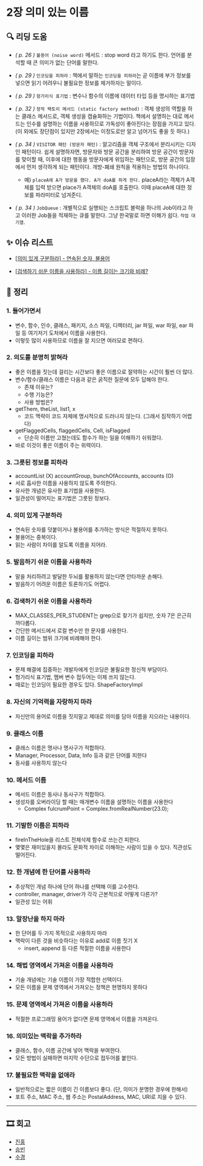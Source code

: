 # 2장 의미 있는 이름

## 🔍 리딩 도움
- _( p. 26 )_ `불용어 (noise word)` 메서드 : stop word 라고 하기도 한다. 언어를 분석할 때 큰 의미가 없는 단어를 말한다.

- _( p. 29 )_ `인코딩을 피하라` : 책에서 말하는 `인코딩을 피하라`는 곧 이름에 부가 정보를 넣으면 읽기 어려우니 불필요한 정보를 제거하자는 말이다.

- _( p. 29 )_ `헝가리식 표기법` : 변수나 함수의 이름에 데이터 타입 등을 명시하는 표기법

- _( p. 32 )_ `정적 팩토리 메서드 (static factory method)` : 객체 생성의 역할을 하는 클래스 메서드로, 객체 생성을 캡슐화하는 기법이다. 책에서 설명하는 대로 메서드는 인수를 설명하는 이름을 사용하므로 가독성이 좋아진다는 장점을 가지고 있다. (이 외에도 장단점이 있지만 2장에서는 이정도로만 알고 넘어가도 좋을 듯 하다.)

- _( p. 34 )_ `VISITOR 패턴 (방문자 패턴)` : 알고리즘을 객체 구조에서 분리시키는 디자인 패턴이다. 쉽게 설명하자면, 방문자와 방문 공간을 분리하여 방문 공간이 방문자를 맞이할 때, 이후에 대한 행동을 방문자에게 위임하는 패턴으로, 방문 공간의 입장에서 먼저 생각하게 되는 패턴이다. 개방-폐쇄 원칙을 적용하는 방법의 하나이다.
  - 예) `placeA에 A가 방문을 했다. A가 doA를 하게 한다.` placeA라는 객체가 A객체를 입력 받으면 place가 A객체의 doA를 호출한다. 이때 placeA에 대한 정보를 파라미터로 넘겨준디.

- _( p. 34 )_ `JobQueue` : 개별적으로 실행되는 스크립트 블럭을 하나의 Job이라고 하고 이러한 Job들을 적재하는 큐를 말한다. 그냥 한국말로 하면 이해가 쉽다. `작업 대기열`.


## ✨ 이슈 리스트
- [[의미 있게 구분하라] - 연속된 숫자, 불용어](https://github.com/Eighteeen/CleanCode_Book_Study/issues/1)

- [[검색하기 쉬운 이름을 사용하라] - 이름 길이는 크기와 비례?](https://github.com/Eighteeen/CleanCode_Book_Study/issues/2)


## 📝 정리

### 1. 들어가면서
* 변수, 함수, 인수, 클래스, 패키지, 소스 파일, 디렉터리, jar 파일, war 파일, ear 파일 등 여기저기 도처에서 이름을 사용한다.
* 이렇듯 많이 사용하므로 이름을 잘 지으면 여러모로 편하다.

### 2. 의도를 분명히 밝혀라
* 좋은 이름을 짓는데 걸리는 시간보다 좋은 이름으로 절약하는 시간이 훨씬 더 많다.
* 변수/함수/클래스 이름은 다음과 같은 굵직한 질문에 모두 답해야 한다.
	* 존재 이유는?
	* 수행 기능은?
	* 사용 방법은?
* getThem, theList, list1, x
	* 코드 맥락이 코드 자체에 명시적으로 드러나지 않는다. (그래서 짐작하기 어렵다)
* getFlaggedCells, flaggedCells, Cell, isFlagged
	* 단순히 이름만 고쳤는데도 함수가 하는 일을 이해하기 쉬워졌다.
* 바로 이것이 좋은 이름이 주는 위력이다.

### 3. 그릇된 정보를 피하라
* accountList (X) accountGroup, bunchOfAccounts, accounts (O)
* 서로 흡사한 이름을 사용하지 않도록 주의한다.
* 유사한 개념은 유사한 표기법을 사용한다.
* 일관성이 떨어지는 표기법은 그릇된 정보다.

### 4. 의미 있게 구분하라
* 연속된 숫자를 덧붙이거나 불용어를 추가하는 방식은 적절하지 못하다.
* 불용어는 중복이다.
* 읽는 사람이 차이를 알도록 이름을 지어라.

### 5. 발음하기 쉬운 이름을 사용하라
* 말을 처리하려고 발달한 두뇌를 활용하지 않는다면 안타까운 손해다.
* 발음하기 어려운 이름은 토론하기도 어렵다.

### 6. 검색하기 쉬운 이름을 사용하라
* MAX_CLASSES_PER_STUDENT는 grep으로 찾기가 쉽지만, 숫자 7은 은근히 까다롭다.
* 간단한 메서드에서 로컬 변수만 한 문자를 사용한다.
* 이름 길이는 범위 크기에 비례해야 한다.

### 7. 인코딩을 피하라
* 문제 해결에 집중하는 개발자에게 인코딩은 불필요한 정신적 부담이다.
* 헝가리식 표기법, 멤버 변수 접두어는 이제 쓰지 않는다.
* 때로는 인코딩이 필요한 경우도 있다. ShapeFactoryImpl

### 8. 자신의 기억력을 자랑하지 마라
* 자신만의 용어로 이름을 짓지말고 제대로 의미를 담아 이름을 지으라는 내용이다.

### 9. 클래스 이름
* 클래스 이름은 명사나 명사구가 적합하다.
* Manager, Processor, Data, Info 등과 같은 단어를 피한다
* 동사를 사용하지 않는다

### 10. 메서드 이름
* 메서드 이름은 동사나 동사구가 적합하다.
* 생성자를 오버라이딩 할 때는 매개변수 이름을 설명하는 이름을 사용한다
	* Complex fulcrumPoint = Complex.fromRealNumber(23.0);

### 11. 기발한 이름은 피하라
* fireInTheHole을 리스트 전체삭제 함수로 쓰는건 피한다.
* 몇몇은 재미있을지 몰라도 문화적 차이로 이해하는 사람이 있을 수 있다. 직관성도 떨어진다.

### 12. 한 개념에 한 단어를 사용하라
* 추상적인 개념 하나에 단어 하나를 선택해 이를 고수한다.
* controller, manager, driver가 각각 근본적으로 어떻게 다른가?
* 일관성 있는 어휘

### 13. 말장난을 하지 마라
* 한 단어를 두 가지 목적으로 사용하지 마라
* 맥락이 다른 것을 비슷하다는 이유로 add로 이름 짓기 X
	* insert, append 등 다른 적절한 이름을 사용한다

### 14. 해법 영역에서 가져온 이름을 사용하라
* 기술 개념에는 기술 이름이 가장 적합한 선택이다.
* 모든 이름을 문제 영역에서 가져오는 정책은 현명하지 못하다

### 15. 문제 영역에서 가져온 이름을 사용하라
* 적절한 프로그래밍 용어가 없다면 문제 영역에서 이름을 가져온다.

### 16. 의미있는 맥락을 추가하라
* 클래스, 함수, 이름 공간에 넣어 맥락을 부여한다.
* 모든 방법이 실패하면 마지막 수단으로 접두어를 붙인다.

### 17. 불필요한 맥락을 없애라
* 일반적으로는 짧은 이름이 긴 이름보다 좋다. (단, 의미가 분명한 경우에 한해서)
* 포트 주소, MAC 주소, 웹 주소는 PostalAddress, MAC, URI로 지을 수 있다.

---

## 🎞 회고

- [진홍](./kjh.md)
- [승빈](./wsb.md)
- [수경](./hsk.md)
